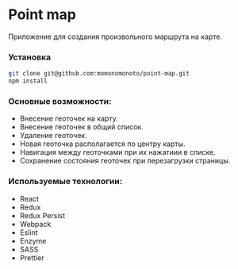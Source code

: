 #  Point map

Приложение для создания произвольного маршрута на карте. 

### Установка

```bash
git clone git@github.com:momonomonoto/point-map.git
npm install
```

### Основные возможности:
 - Внесение геоточек на карту.
 - Внесение геоточек в общий список.
 - Удаление геоточек.
 - Новая геоточка располагается по центру карты. 
 - Навигация между геоточками при их нажатиии в списке.
 - Сохранение состояния геоточек при перезагрузки страницы.
 
 
### Используемые технологии:
 - React
 - Redux
 - Redux Persist
 - Webpack
 - Eslint
 - Enzyme
 - SASS
 - Prettier
 


